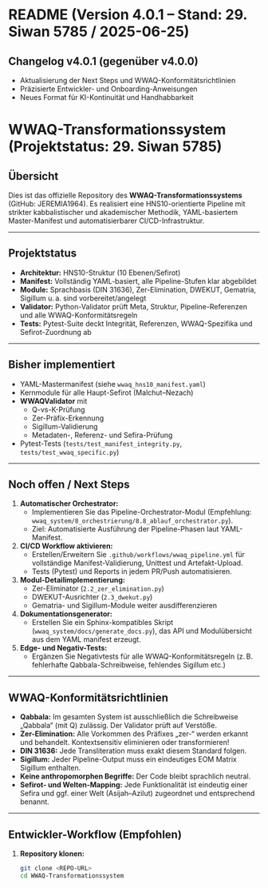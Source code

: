 # README (Version 4.0.1 – Stand: 29. Siwan 5785 / 2025-06-25)

## Changelog v4.0.1 (gegenüber v4.0.0)
- Aktualisierung der Next Steps und WWAQ-Konformitätsrichtlinien
- Präzisierte Entwickler- und Onboarding-Anweisungen
- Neues Format für KI-Kontinuität und Handhabbarkeit

# WWAQ-Transformationssystem (Projektstatus: 29. Siwan 5785)

## Übersicht

Dies ist das offizielle Repository des **WWAQ-Transformationssystems** (GitHub: JEREMIA1964). Es realisiert eine HNS10-orientierte Pipeline mit strikter kabbalistischer und akademischer Methodik, YAML-basiertem Master-Manifest und automatisierbarer CI/CD-Infrastruktur.

---

## Projektstatus

- **Architektur:** HNS10-Struktur (10 Ebenen/Sefirot)
- **Manifest:** Vollständig YAML-basiert, alle Pipeline-Stufen klar abgebildet
- **Module:** Sprachbasis (DIN 31636), Zer-Elimination, DWEKUT, Gematria, Sigillum u. a. sind vorbereitet/angelegt
- **Validator:** Python-Validator prüft Meta, Struktur, Pipeline-Referenzen und alle WWAQ-Konformitätsregeln
- **Tests:** Pytest-Suite deckt Integrität, Referenzen, WWAQ-Spezifika und Sefirot-Zuordnung ab

---

## Bisher implementiert

- YAML-Mastermanifest (siehe `wwaq_hns10_manifest.yaml`)
- Kernmodule für alle Haupt-Sefirot (Malchut–Nezach)
- **WWAQValidator** mit
  - Q-vs-K-Prüfung
  - Zer-Präfix-Erkennung
  - Sigillum-Validierung
  - Metadaten-, Referenz- und Sefira-Prüfung
- Pytest-Tests (`tests/test_manifest_integrity.py`, `tests/test_wwaq_specific.py`)

---

## Noch offen / Next Steps

1. **Automatischer Orchestrator:**
   - Implementieren Sie das Pipeline-Orchestrator-Modul (Empfehlung: `wwaq_system/8_orchestrierung/8.8_ablauf_orchestrator.py`).
   - Ziel: Automatisierte Ausführung der Pipeline-Phasen laut YAML-Manifest.
2. **CI/CD Workflow aktivieren:**
   - Erstellen/Erweitern Sie `.github/workflows/wwaq_pipeline.yml` für vollständige Manifest-Validierung, Unittest und Artefakt-Upload.
   - Tests (Pytest) und Reports in jedem PR/Push automatisieren.
3. **Modul-Detailimplementierung:**
   - Zer-Eliminator (`2.2_zer_elimination.py`)
   - DWEKUT-Ausrichter (`2.3_dwekut.py`)
   - Gematria- und Sigillum-Module weiter ausdifferenzieren
4. **Dokumentationsgenerator:**
   - Erstellen Sie ein Sphinx-kompatibles Skript (`wwaq_system/docs/generate_docs.py`), das API und Modulübersicht aus dem YAML manifest erzeugt.
5. **Edge- und Negativ-Tests:**
   - Ergänzen Sie Negativtests für alle WWAQ-Konformitätsregeln (z. B. fehlerhafte Qabbala-Schreibweise, fehlendes Sigillum etc.)

---

## WWAQ-Konformitätsrichtlinien

- **Qabbala:** Im gesamten System ist ausschließlich die Schreibweise „Qabbala“ (mit Q) zulässig. Der Validator prüft auf Verstöße.
- **Zer-Elimination:** Alle Vorkommen des Präfixes „zer-“ werden erkannt und behandelt. Kontextsensitiv eliminieren oder transformieren!
- **DIN 31636:** Jede Transliteration muss exakt diesem Standard folgen.
- **Sigillum:** Jeder Pipeline-Output muss ein eindeutiges EOM Matrix Sigillum enthalten.
- **Keine anthropomorphen Begriffe:** Der Code bleibt sprachlich neutral.
- **Sefirot- und Welten-Mapping:** Jede Funktionalität ist eindeutig einer Sefira und ggf. einer Welt (Asijah–Azilut) zugeordnet und entsprechend benannt.

---

## Entwickler-Workflow (Empfohlen)

1. **Repository klonen:**
   ```zsh
   git clone <REPO-URL>
   cd WWAQ-Transformationssystem

